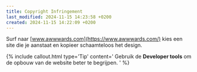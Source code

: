 ```yaml
---
title: Copyright Infringement
last_modified: 2024-11-15 14:23:58 +0200
created: 2024-11-15 14:22:09 +0200
---
```


Surf naar [www.awwwards.com](https://www.awwwards.com/) kies een site die je aanstaat en kopieer schaamteloos het design.

{% include callout.html type='Tip' content='
Gebruik de **Developer tools** om de opbouw van de website beter te begrijpen.
' %}
